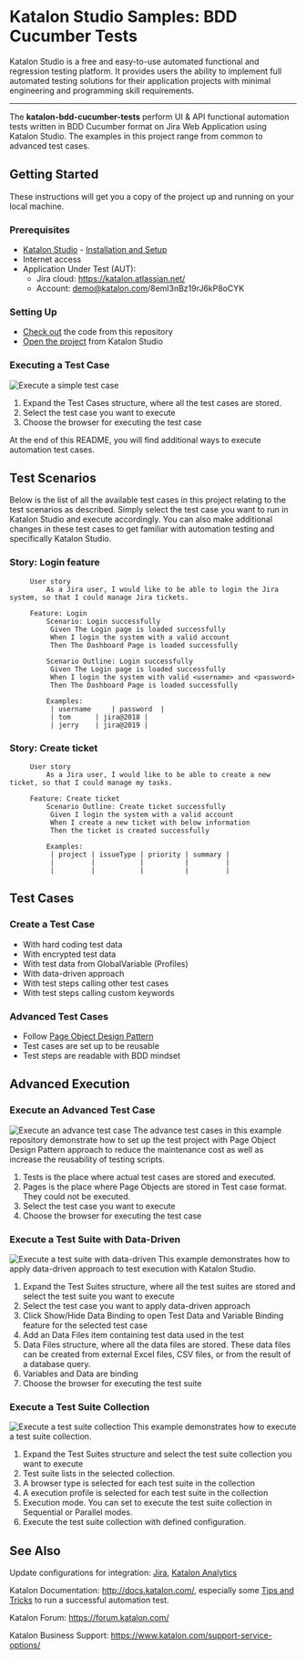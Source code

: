# Katalon Studio Samples: BDD Cucumber Tests
Katalon Studio is a free and easy-to-use automated functional and regression testing platform. It provides users the ability to implement full automated testing solutions for their application projects with minimal engineering and programming skill requirements.
______
The **katalon-bdd-cucumber-tests** perform UI & API functional automation tests written in BDD Cucumber format on Jira Web Application using Katalon Studio. The examples in this project range from common to advanced test cases.
## Getting Started
These instructions will get you a copy of the project up and running on your local machine.
### Prerequisites
- [Katalon Studio](https://www.katalon.com/) - [Installation and Setup](https://docs.katalon.com/x/HwAM)
- Internet access
- Application Under Test (AUT):
     + Jira cloud: https://katalon.atlassian.net/
     + Account: demo@katalon.com/8eml3nBz19rJ6kP8oCYK
### Setting Up
- [Check out](https://git-scm.com/book/en/v2/Git-Basics-Getting-a-Git-Repository) the code from this repository
- [Open the project](https://docs.katalon.com//display/KD/Manage+Test+Project) from Katalon Studio
### Executing a Test Case
![Execute a simple test case](https://github.com/katalon-studio-samples/jira-ui-tests/blob/master/Tutorials/Figures/Execute%20a%20simple%20test%20case.png?raw=true)
1. Expand the Test Cases structure, where all the test cases are stored.
2. Select the test case you want to execute
3. Choose the browser for executing the test case

At the end of this README, you will find additional ways to execute automation test cases. 
## Test Scenarios
Below is the list of all the available test cases in this project relating to the test scenarios as described. Simply select the test case you want to run in Katalon Studio and execute accordingly. You can also make additional changes in these test cases to get familiar with automation testing and specifically Katalon Studio. 
### Story: Login feature
```Gherkin     
     User story
         As a Jira user, I would like to be able to login the Jira system, so that I could manage Jira tickets.
     
     Feature: Login 
         Scenario: Login successfully
          Given The Login page is loaded successfully
          When I login the system with a valid account
          Then The Dashboard Page is loaded successfully

         Scenario Outline: Login successfully
          Given The Login page is loaded successfully
          When I login the system with valid <username> and <password>
          Then The Dashboard Page is loaded successfully
         
         Examples:
          | username     | password  |
          |	tom      | jira@2018 |
          |	jerry    | jira@2019 |
 ```         
### Story: Create ticket
```Gherkin     
     User story
         As a Jira user, I would like to be able to create a new ticket, so that I could manage my tasks.

     Feature: Create ticket
         Scenario Outline: Create ticket successfully
          Given I login the system with a valid account
          When I create a new ticket with below information
          Then the ticket is created successfully
         
         Examples:
          | project | issueType | priority | summary |
          |         |           |          |         |
          |         |           |          |         |
```

## Test Cases
### Create a Test Case 
- With hard coding test data
- With encrypted test data
- With test data from GlobalVariable (Profiles)
- With data-driven approach
- With test steps calling other test cases
- With test steps calling custom keywords

### Advanced Test Cases
- Follow [Page Object Design Pattern](https://www.seleniumhq.org/docs/06_test_design_considerations.jsp#page-object-design-pattern) 
- Test cases are set up to be reusable
- Test steps are readable with BDD mindset
## Advanced Execution 
### Execute an Advanced Test Case
 ![Execute an advance test case](https://github.com/katalon-studio-samples/katalon-bdd-cucumber-tests/blob/master/Tutorials/Figures/Execute%20an%20advance%20test%20case.png?raw=true)
 The advance test cases in this example repository demonstrate how to set up the test project with Page Object Design Pattern approach to reduce the maintenance cost as well as increase the reusability of testing scripts.
1. Tests is the place where actual test cases are stored and executed.
2. Pages is the place where Page Objects are stored in Test case format. They could not be executed.
3. Select the test case you want to execute
4. Choose the browser for executing the test case
 
 ### Execute a Test Suite with Data-Driven
 ![Execute a test suite with data-driven](https://github.com/katalon-studio-samples/katalon-bdd-cucumber-tests/blob/master/Tutorials/Figures/Execute%20a%20test%20suite%20with%20data-driven.png?raw=true)
 This example demonstrates how to apply data-driven approach to test execution with Katalon Studio. 
1. Expand the Test Suites structure, where all the test suites are stored and select the test suite you want to execute
2. Select the test case you want to apply data-driven approach
3. Click Show/Hide Data Binding to open Test Data and Variable Binding feature for the selected test case
4. Add an Data Files item containing test data used in the test
5. Data Files structure, where all the data files are stored. These data files can be created from external Excel files, CSV files, or from the result of a database query.
6. Variables and Data are binding
7. Choose the browser for executing the test suite
 
 ### Execute a Test Suite Collection
 ![Execute a test suite collection](https://github.com/katalon-studio-samples/katalon-bdd-cucumber-tests/blob/master/Tutorials/Figures/Execute%20a%20test%20suite%20collection.png?raw=true)
 This example demonstrates how to execute a test suite collection.
1. Expand the Test Suites structure and select the test suite collection you want to execute
2. Test suite lists in the selected collection. 
3. A browser type is selected for each test suite in the collection
4. A execution profile is selected for each test suite in the collection
5. Execution mode. You can set to execute the test suite collection in Sequential or Parallel modes.
6. Execute the test suite collection with defined configuration.
 
## See Also
Update configurations for integration: [Jira](https://docs.katalon.com/x/7oEw), [Katalon Analytics](https://docs.katalon.com/x/KRhO)

Katalon Documentation: http://docs.katalon.com/, especially some [Tips and Tricks](https://docs.katalon.com/x/PgXR) to run a successful automation test. 

Katalon Forum: https://forum.katalon.com/

Katalon Business Support: https://www.katalon.com/support-service-options/
